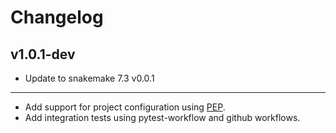 Changelog
==========

<!--
Newest changes should be on top.

This document is user facing. Please word the changes in such a way
that users understand how the changes affect the new version.
-->

v1.0.1-dev
----------
+ Update to snakemake 7.3
v0.0.1
---------------------------
+ Add support for project configuration using
[PEP](http://pep.databio.org/en/latest/).
+ Add integration tests using pytest-workflow and github workflows.
